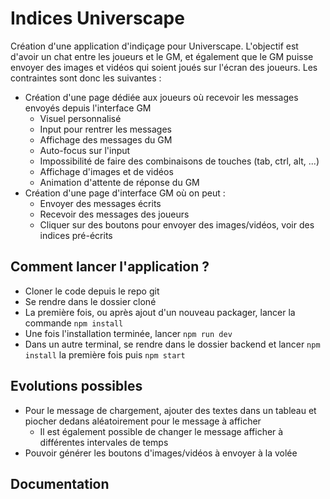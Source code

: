# Indices Universcape

Création d'une application d'indiçage pour Universcape.
L'objectif est d'avoir un chat entre les joueurs et le GM, et également que le GM puisse envoyer des images et vidéos qui soient joués sur l'écran des joueurs.
Les contraintes sont donc les suivantes :

- Création d'une page dédiée aux joueurs où recevoir les messages envoyés depuis l'interface GM
  - Visuel personnalisé
  - Input pour rentrer les messages
  - Affichage des messages du GM
  - Auto-focus sur l'input
  - Impossibilité de faire des combinaisons de touches (tab, ctrl, alt, ...)
  - Affichage d'images et de vidéos
  - Animation d'attente de réponse du GM
- Création d'une page d'interface GM où on peut :
  - Envoyer des messages écrits
  - Recevoir des messages des joueurs
  - Cliquer sur des boutons pour envoyer des images/vidéos, voir des indices pré-écrits

## Comment lancer l'application ?

- Cloner le code depuis le repo git
- Se rendre dans le dossier cloné
- La première fois, ou après ajout d'un nouveau packager, lancer la commande `npm install`
- Une fois l'installation terminée, lancer `npm run dev`
- Dans un autre terminal, se rendre dans le dossier backend et lancer `npm install` la première fois puis `npm start`

## Evolutions possibles

- Pour le message de chargement, ajouter des textes dans un tableau et piocher dedans aléatoirement pour le message à afficher
  - Il est également possible de changer le message afficher à différentes intervales de temps
- Pouvoir générer les boutons d'images/vidéos à envoyer à la volée

## Documentation

